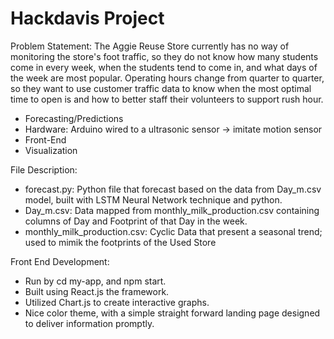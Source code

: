 # Hackdavis Project

Problem Statement: The Aggie Reuse Store currently has no way of monitoring the store's foot traffic, so they do not know how many students come in every week, when the students tend to come in, and what days of the week are most popular. Operating hours change from quarter to quarter, so they want to use customer traffic data to know when the most optimal time to open is and how to better staff their volunteers to support rush hour.

- Forecasting/Predictions
- Hardware: Arduino wired to a ultrasonic sensor -> imitate motion sensor
- Front-End
- Visualization

File Description:
- forecast.py: Python file that forecast based on the data from Day_m.csv model, built with LSTM Neural Network technique and python.
- Day_m.csv: Data mapped from monthly_milk_production.csv containing columns of Day and Footprint of that Day in the week.
- monthly_milk_production.csv: Cyclic Data that present a seasonal trend; used to mimik the footprints of the Used Store

Front End Development:
- Run by cd my-app, and npm start.
- Built using React.js the framework.
- Utilized Chart.js to create interactive graphs.
- Nice color theme, with a simple straight forward landing page designed to deliver information promptly.
